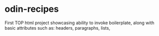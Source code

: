 # odin-recipes
First TOP html project showcasing ability to invoke boilerplate, along with basic attributes such as: headers, paragraphs, lists,